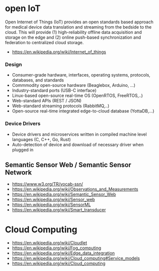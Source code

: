 # open IoT

Open Internet of Things (IoT) provides an open standards based approach for medical device data translation and streaming from the bedside to the cloud.  This will provide (1) high-reliability offline data acquisition and storage on the edge and (2) online push-based synchronization and federation to centralized cloud storage.

* https://en.wikipedia.org/wiki/Internet_of_things



### Design
* Consumer-grade  hardware, interfaces, operating systems, protocols, databases, and standards
* Commmodity open-source hardware  (Beaglebox, Arduino, ...)
* Industry-standard ports  (USB-C interface)
* Linux-based open-source real-time OS (OpenRTOS, FreeRTOS,..)
* Web-standard APIs (REST / JSON)
* Web-standard streaming protocols (RabbitMQ,..)
* Open-source real-time integrated edge-to-cloud database (YottaDB,...)

### Device Drivers
* Device drivers and microservices written in compiled machine level languages (C, C++, Go, Rust)
* Auto-detection of device and download of necessary driver when plugged in


## Semantic Sensor Web / Semantic Sensor Network
* https://www.w3.org/TR/vocab-ssn/
* https://en.wikipedia.org/wiki/Observations_and_Measurements
* https://en.wikipedia.org/wiki/Semantic_Sensor_Web
* https://en.wikipedia.org/wiki/Sensor_web
* https://en.wikipedia.org/wiki/SensorML
* https://en.wikipedia.org/wiki/Smart_transducer




# Cloud Computing
* https://en.wikipedia.org/wiki/Cloudlet
* https://en.wikipedia.org/wiki/Fog_computing
* https://en.wikipedia.org/wiki/Edge_data_integration
* https://en.wikipedia.org/wiki/Cloud_computing#Service_models
* https://en.wikipedia.org/wiki/Cloud_computing




